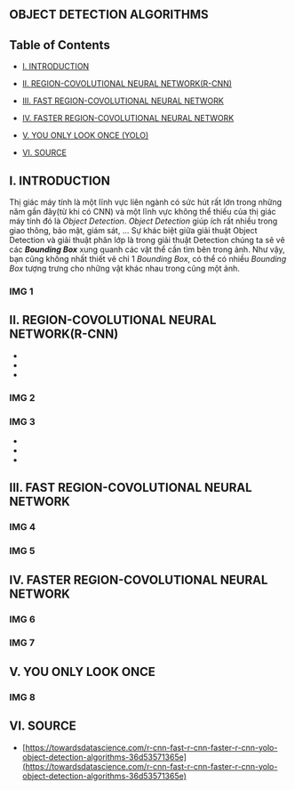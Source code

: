 ## OBJECT DETECTION ALGORITHMS

## Table of Contents
<ul>
<li>

[I. INTRODUCTION](https://github.com/CuteBoiz/neuralnetwork/tree/master/)

</li>
<li>

[II. REGION-COVOLUTIONAL NEURAL NETWORK(R-CNN)](https://github.com/CuteBoiz/neuralnetwork/tree/master/)

</li>
<li>

[III. FAST REGION-COVOLUTIONAL NEURAL NETWORK](https://github.com/CuteBoiz/neuralnetwork/tree/master/)

</li>
<li>

[IV. FASTER REGION-COVOLUTIONAL NEURAL NETWORK](https://github.com/CuteBoiz/neuralnetwork/tree/master/)

</li>
<li>

[V. YOU ONLY LOOK ONCE (YOLO)](https://github.com/CuteBoiz/neuralnetwork/tree/master/)

</li>
<li>

[VI. SOURCE](https://github.com/CuteBoiz/neuralnetwork/tree/master/)

</li>
</ul>


## I. INTRODUCTION

<p>Thị giác máy tính là một lĩnh vực liên ngành có sức hút rất lớn trong những năm gần đây(từ khi có CNN) và một lĩnh vực không thể thiếu của thị giác máy tính đó là <i>Object Detection</i>. <i>Object Detection</i> giúp ích rất nhiều trong giao thông, bảo mật, giám sát, … Sự khác biệt giữa giải thuật Object Detection và giải thuật phân lớp là trong giải thuật Detection chúng ta sẽ vẽ các <b><i>Bounding Box</i></b> xung quanh các vật thể cần tìm bên trong ảnh. Như vậy, bạn cũng không nhất thiết vẽ chỉ 1 <i>Bounding Box</i>, có thể có nhiều <i>Bounding Box</i> tượng trưng cho những vật khác nhau trong cũng một ảnh.</p>

### IMG 1

## II. REGION-COVOLUTIONAL NEURAL NETWORK(R-CNN)

<p></p>

<ul>
	<li></li>
	<li></li>
	<li></li>
</ul>

### IMG 2

<p></p>

### IMG 3

<p></p>

<ul>
	<li></li>
	<li></li>
	<li></li>
</ul>

## III. FAST REGION-COVOLUTIONAL NEURAL NETWORK

### IMG 4

<p></p>

<p></p>

### IMG 5

## IV. FASTER REGION-COVOLUTIONAL NEURAL NETWORK

### IMG 6

<p></p>

<p></p>

### IMG 7

<p></p>

## V. YOU ONLY LOOK ONCE

<p></p>

### IMG 8

<p></p>
<p></p>
<p></p>

## VI. SOURCE

<ul>
<li>

[https://towardsdatascience.com/r-cnn-fast-r-cnn-faster-r-cnn-yolo-object-detection-algorithms-36d53571365e](https://towardsdatascience.com/r-cnn-fast-r-cnn-faster-r-cnn-yolo-object-detection-algorithms-36d53571365e)

</li>
</ul>